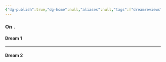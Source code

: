 ```yaml
---
{"dg-publish":true,"dg-home":null,"aliases":null,"tags":["dreamreviews"],"permalink":"/templates/dream-template/","dgPassFrontmatter":true,"updated":"2025-05-12T15:48:07.776+05:30"}
---
```


### On .

#### Dream 1



---
#### Dream 2


